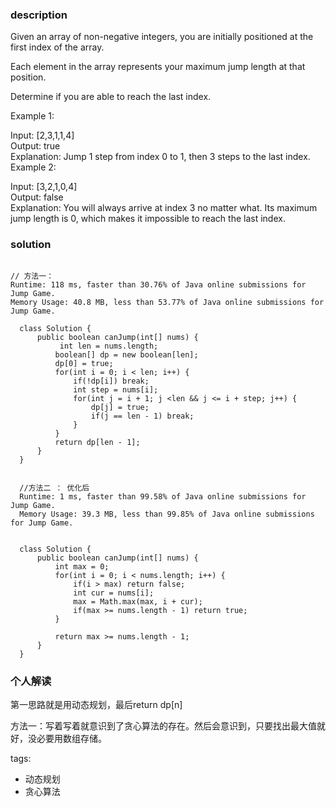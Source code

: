 ### description    
  Given an array of non-negative integers, you are initially positioned at the first index of the array.  
    
  Each element in the array represents your maximum jump length at that position.  
    
  Determine if you are able to reach the last index.  
    
  Example 1:  
    
  Input: [2,3,1,1,4]  
  Output: true  
  Explanation: Jump 1 step from index 0 to 1, then 3 steps to the last index.  
  Example 2:  
    
  Input: [3,2,1,0,4]  
  Output: false  
  Explanation: You will always arrive at index 3 no matter what. Its maximum  
               jump length is 0, which makes it impossible to reach the last index.  
### solution    
```    
  
// 方法一：   
Runtime: 118 ms, faster than 30.76% of Java online submissions for Jump Game.  
Memory Usage: 40.8 MB, less than 53.77% of Java online submissions for Jump Game.  
  
  class Solution {  
      public boolean canJump(int[] nums) {  
           int len = nums.length;  
          boolean[] dp = new boolean[len];  
          dp[0] = true;  
          for(int i = 0; i < len; i++) {  
              if(!dp[i]) break;  
              int step = nums[i];  
              for(int j = i + 1; j <len && j <= i + step; j++) {  
                  dp[j] = true;  
                  if(j == len - 1) break;  
              }  
          }  
          return dp[len - 1];  
      }  
  }  
    
    
  //方法二 ： 优化后  
  Runtime: 1 ms, faster than 99.58% of Java online submissions for Jump Game.  
  Memory Usage: 39.3 MB, less than 99.85% of Java online submissions for Jump Game.  
    
    
  class Solution {  
      public boolean canJump(int[] nums) {  
          int max = 0;  
          for(int i = 0; i < nums.length; i++) {  
              if(i > max) return false;  
              int cur = nums[i];  
              max = Math.max(max, i + cur);  
              if(max >= nums.length - 1) return true;  
          }  
            
          return max >= nums.length - 1;  
      }  
  }  
```    
    
### 个人解读    
    
  第一思路就是用动态规划，最后return dp[n]  
    
  方法一：写着写着就意识到了贪心算法的存在。然后会意识到，只要找出最大值就好，没必要用数组存储。  
    
tags:    
  -  动态规划  
  -  贪心算法  
